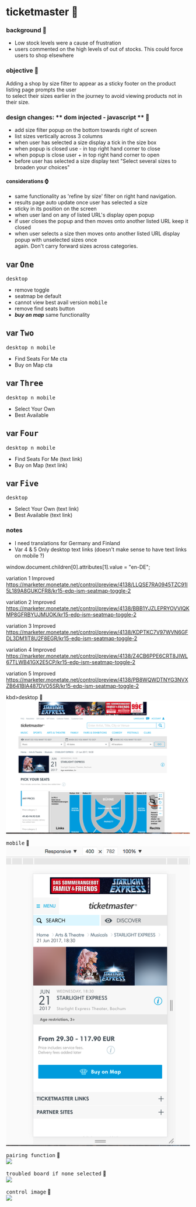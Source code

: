 # ticketmaster  :rocket:

### background  :bell:
- Low stock levels were a cause of frustration     
- users commented on the high levels of out of stocks. This could force users to shop elsewhere     

### objective :book:
Adding a shop by size filter to appear as a sticky footer on the product listing page prompts the user    
to select their sizes earlier in the journey to avoid viewing products not in their size.    

### design changes: ** dom injected - javascript **   :pencil:
- add size filter popup on the bottom towards right of screen
- list sizes vertically across 3 columns
- when user has selected a size display a tick in the size box
- when popup is closed use - in top right hand corner to close
- when popup is close user + in top right hand corner to open
- before user has selected a size display text "Select several sizes to broaden your choices"
#### considerations  :watch: 
- same functionality as 'refine by size' filter on right hand navigation.
- results page auto update once user has selected a size
- sticky in its position on the screen
- when user land on any of listed URL's display open popup
- if user closes the popup and then moves onto another listed URL keep it closed
- when user selects a size then moves onto another listed URL display popup with unselected sizes once    
  again. Don't carry forward sizes across categories.

## var <kbd>One</kbd>
<kbd>desktop</kbd>
- remove toggle
- seatmap be default
- cannot view best avail version
<kbd>mobile</kbd>
- remove find seats button
- ***buy on map*** same functionality

## var <kbd>Two</kbd>
<kbd>desktop n mobile</kbd>
- Find Seats For Me cta
- Buy on Map cta

## var <kbd>Three</kbd>
<kbd>desktop n mobile</kbd>
- Select Your Own
- Best Available

## var <kbd>Four</kbd>
<kbd>desktop n mobile</kbd>
- Find Seats For Me (text link)
- Buy on Map (text link)

## var <kbd>Five</kbd>
<kbd>desktop</kbd>
- Select Your Own (text link)
- Best Available (text link)


### notes
- I need translations for Germany and Finland
- Var 4 & 5 Only desktop text links (doesn't make sense to have text links on mobile ?)

 window.document.children[0].attributes[1].value = "en-DE";


variation 1 Improved
https://marketer.monetate.net/control/preview/4138/LLQSE7RA0945TZC91I5L189A8GUKCFR8/kr15-edp-ism-seatmap-toggle-2

variation 2 Improved
https://marketer.monetate.net/control/preview/4138/BBB1YJZLEPRYOVVIQKMP8GFRBYUJMUOK/kr15-edp-ism-seatmap-toggle-2


variation 3 Improved
https://marketer.monetate.net/control/preview/4138/KDPTKC7V97WVN6GFDL3DM1IT8U2F8EGR/kr15-edp-ism-seatmap-toggle-2

variation 4 Improved
https://marketer.monetate.net/control/preview/4138/Z4CB6PPE6CRT8JIWL67TLWB41GX2E5CP/kr15-edp-ism-seatmap-toggle-2

variation 5 Improved
https://marketer.monetate.net/control/preview/4138/PB8WQWDTNYG3NVXZB641BIA487DVO5SR/kr15-edp-ism-seatmap-toggle-2








kbd>desktop</kbd> :rocket:        
![](/images/var1-desk.png) 

<kbd>mobile</kbd> :rocket:        
![](/images/var1-mob.png) 


<kbd>pairing function</kbd> :rocket:          
![](/images/pairingfn.png) 



<kbd>troubled board if none selected</kbd>  :rocket:      
![](/images/noneselectedTB.png)
 
 
 <kbd>control image</kbd> :rocket:       
 ![](/images/whiteStuff.png)
